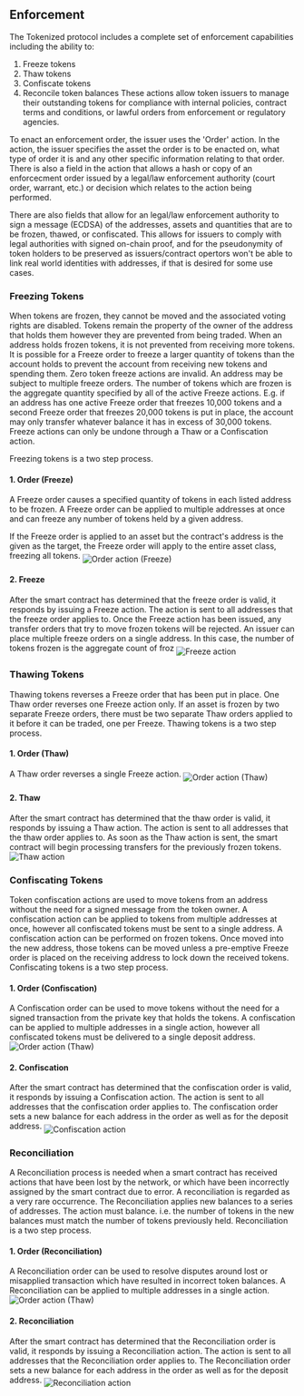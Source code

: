 ## Enforcement
The Tokenized protocol includes a complete set of enforcement capabilities including the ability to:
1. Freeze tokens
2. Thaw tokens
3. Confiscate tokens
4. Reconcile token balances
These actions allow token issuers to manage their outstanding tokens for compliance with internal policies, contract terms and conditions, or lawful orders from enforcement or regulatory agencies. 

To enact an enforcement order, the issuer uses the 'Order' action. In the action, the issuer specifies the asset the order is to be enacted on, what type of order it is and any other specific information relating to that order. There is also a field in the action that allows a hash or copy of an enforcecment order issued by a legal/law enforcement authority (court order, warrant, etc.) or decision which relates to the action being performed.  

There are also fields that allow for an legal/law enforcement authority to sign a message (ECDSA) of the addresses, assets and quantities that are to be frozen, thawed, or confiscated.  This allows for issuers to comply with legal authorities with signed on-chain proof, and for the pseudonymity of token holders to be preserved as issuers/contract opertors won't be able to link real world identities with addresses, if that is desired for some use cases.

### Freezing Tokens
When tokens are frozen, they cannot be moved and the associated voting rights are disabled. Tokens remain the property of the owner of the address that holds them however they are prevented from being traded.
When an address holds frozen tokens, it is not prevented from receiving more tokens. It is possible for a Freeze order to freeze a larger quantity of tokens than the account holds to prevent the account from receiving new tokens and spending them. Zero token freeze actions are invalid.
An address may be subject to multiple freeze orders. The number of tokens which are frozen is the aggregate quantity specified by all of the active Freeze actions. E.g. if an address has one active Freeze order that freezes 10,000 tokens and a second Freeze order that freezes 20,000 tokens is put in place, the account may only transfer whatever balance it has in excess of 30,000 tokens. Freeze actions can only be undone through a Thaw or a Confiscation action. 

Freezing tokens is a two step process.
#### 1. Order (Freeze)
A Freeze order causes a specified quantity of tokens in each listed address to be frozen. A Freeze order can be applied to multiple addresses at once and can freeze any number of tokens held by a given address.

If the Freeze order is applied to an asset but the contract's address is the given as the target, the Freeze order will apply to the entire asset class, freezing all tokens.
<img src="https://raw.githubusercontent.com/tokenized/docs/master/images/order-action-freeze.svg?sanitize=true" alt="Order action (Freeze)" align="middle">
#### 2. Freeze
After the smart contract has determined that the freeze order is valid, it responds by issuing a Freeze action. The action is sent to all addresses that the freeze order applies to. Once the Freeze action has been issued, any transfer orders that try to move frozen tokens will be rejected.
An issuer can place multiple freeze orders on a single address. In this case, the number of tokens frozen is the aggregate count of froz
<img src="https://raw.githubusercontent.com/tokenized/docs/master/images/freeze-action.svg?sanitize=true" alt="Freeze action" align="middle">

### Thawing Tokens
Thawing tokens reverses a Freeze order that has been put in place. One Thaw order reverses one Freeze action only. If an asset is frozen by two separate Freeze orders, there must be two separate Thaw orders applied to it before it can be traded, one per Freeze. 
Thawing tokens is a two step process.

#### 1. Order (Thaw)
A Thaw order reverses a single Freeze action.
<img src="https://raw.githubusercontent.com/tokenized/docs/master/images/order-action-thaw.svg?sanitize=true" alt="Order action (Thaw)" align="middle">
#### 2. Thaw
After the smart contract has determined that the thaw order is valid, it responds by issuing a Thaw action. The action is sent to all addresses that the thaw order applies to. As soon as the Thaw action is sent, the smart contract will begin processing transfers for the previously frozen tokens.
<img src="https://raw.githubusercontent.com/tokenized/docs/master/images/thaw-action.svg?sanitize=true" alt="Thaw action" align="middle">

### Confiscating Tokens
Token confiscation actions are used to move tokens from an address without the need for a signed message from the token owner. A confiscation action can be applied to tokens from multiple addresses at once, however all confiscated tokens must be sent to a single address. A confiscation action can be performed on frozen tokens. Once moved into the new address, those tokens can be moved unless a pre-emptive Freeze order is placed on the receiving address to lock down the received tokens.
Confiscating tokens is a two step process.

#### 1. Order (Confiscation)
A Confiscation order can be used to move tokens without the need for a signed transaction from the private key that holds the tokens. A confiscation can be applied to multiple addresses in a single action, however all confiscated tokens must be delivered to a single deposit address.
<img src="https://raw.githubusercontent.com/tokenized/docs/master/images/order-action-confiscation.svg?sanitize=true" alt="Order action (Thaw)" align="middle">
#### 2. Confiscation
After the smart contract has determined that the confiscation order is valid, it responds by issuing a Confiscation action. The action is sent to all addresses that the confiscation order applies to. The confiscation order sets a new balance for each address in the order as well as for the deposit address.
<img src="https://raw.githubusercontent.com/tokenized/docs/master/images/confiscation-action.svg?sanitize=true" alt="Confiscation action" align="middle">

### Reconciliation
A Reconciliation process is needed when a smart contract has received actions that have been lost by the network, or which have been incorrectly assigned by the smart contract due to error. A reconciliation is regarded as a very rare occurrence.
The Reconciliation applies new balances to a series of addresses. The action must balance. i.e. the number of tokens in the new balances must match the number of tokens previously held.
Reconciliation is a two step process.

#### 1. Order (Reconciliation)
A Reconciliation order can be used to resolve disputes around lost or misapplied transaction which have resulted in incorrect token balances. A Reconciliation can be applied to multiple addresses in a single action.
<img src="https://raw.githubusercontent.com/tokenized/docs/master/images/order-action-reconciliation.svg?sanitize=true" alt="Order action (Thaw)" align="middle">
#### 2. Reconciliation
After the smart contract has determined that the Reconciliation order is valid, it responds by issuing a Reconciliation action. The action is sent to all addresses that the Reconciliation order applies to. The Reconciliation order sets a new balance for each address in the order as well as for the deposit address.
<img src="https://raw.githubusercontent.com/tokenized/docs/master/images/reconciliation-action.svg?sanitize=true" alt="Reconciliation action" align="middle">
